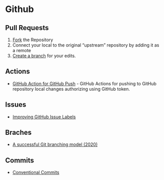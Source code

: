 # Github

## Pull Requests

1. [Fork](https://guides.github.com/activities/forking/) the Repository
2. Connect your local to the original “upstream” repository by adding it as a remote
3. [Create a branch](https://guides.github.com/introduction/flow/) for your edits.

## Actions

- [GitHub Action for GitHub Push](https://github.com/ad-m/github-push-action) - GitHub Actions for pushing to GitHub repository local changes authorizing using GitHub token.

## Issues

- [Improving GitHub Issue Labels](http://karolis.koncevicius.lt/posts/improving_github_issue_labels/)

## Braches

- [A successful Git branching model (2020)](https://nvie.com/posts/a-successful-git-branching-model/)

## Commits

- [Conventional Commits](https://www.conventionalcommits.org/)
